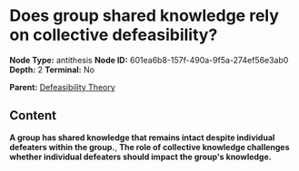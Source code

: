 # Does group shared knowledge rely on collective defeasibility?

**Node Type:** antithesis
**Node ID:** 601ea6b8-157f-490a-9f5a-274ef56e3ab0
**Depth:** 2
**Terminal:** No

**Parent:** [Defeasibility Theory](defeasibility-theory.md)

## Content

**A group has shared knowledge that remains intact despite individual defeaters within the group.**, **The role of collective knowledge challenges whether individual defeaters should impact the group's knowledge.**
